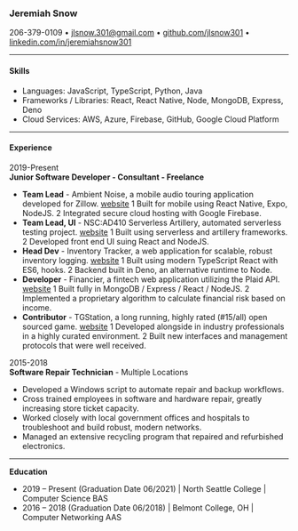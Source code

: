 ### Jeremiah Snow
206-379-0109 • jlsnow.301@gmail.com • [github.com/jlsnow301](https://www.github.com/jlsnow.301 "github.com/jlsnow301") •  [linkedin.com/in/jeremiahsnow301](https://linkedin.com/in/jeremiahsnow301 "linkedin.com/in/jeremiahsnow301")

------------
#### Skills
- Languages: JavaScript, TypeScript, Python, Java
- Frameworks / Libraries: React, React Native, Node, MongoDB, Express, Deno
- Cloud Services: AWS, Azure, Firebase, GitHub, Google Cloud Platform

------------
#### Experience
2019-Present<br/>
**Junior Software Developer - Consultant - Freelance**
- **Team Lead** - Ambient Noise, a mobile audio touring application developed for Zillow.
	[website](https://www.github.com/jlsnow301/ambient-noise "website")
	1 Built for mobile using React Native, Expo, NodeJS.
	2 Integrated secure cloud hosting with Google Firebase.
- **Team Lead, UI** - NSC:AD410 Serverless Artillery, automated serverless testing project.
[website](https://github.com/North-Seattle-College/ad440-winter2021-tuesday-repo/ "website")
	1 Built using serverless and artillery frameworks.
	2 Developed front end UI suing React and NodeJS.
- **Head Dev** - Inventory Tracker, a web application for scalable, robust inventory logging.
[website](https://github.com/jlsnow301/inventory-tracker "website")
	1 Built using modern TypeScript React with ES6, hooks.
	2 Backend built in Deno, an alternative runtime to Node.
- **Developer** - Financier, a fintech web application utilizing the Plaid API.
[website](https://github.com/philckim/cuddly-octo-doodle "website")
	1 Built fully in MongoDB / Express / React / NodeJS.
	2 Implemented a proprietary algorithm to calculate financial risk based on income.
- **Contributor** - TGStation, a long running, highly rated (#15/all) open sourced game.
[website](https://github.com/tgstation/tgstation "site")
	1 Developed alongside in industry professionals in a highly curated environment.
	2 Built new interfaces and management protocols that were well received.

2015-2018<br/>
**Software Repair Technician** - Multiple Locations
- Developed a Windows script to automate repair and backup workflows.
- Cross trained employees in software and hardware repair, greatly increasing store ticket capacity.
- Worked closely with local government offices and hospitals to troubleshoot and build robust, modern networks.
- Managed an extensive recycling program that repaired and refurbished electronics.

------------
**Education**
- 2019 – Present (Graduation Date 06/2021) | North Seattle College | Computer Science BAS
- 2016 – 2018 (Graduation Date 06/2018) | Belmont College, OH | Computer Networking AAS

